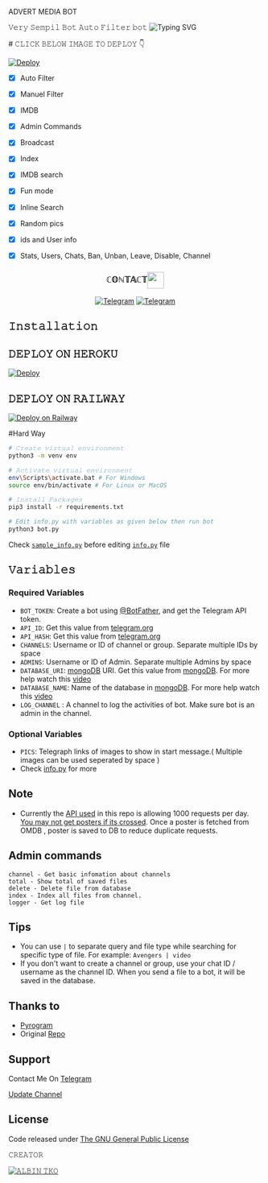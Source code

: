 ADVERT MEDIA BOT 

𝚅𝚎𝚛𝚢 𝚂𝚎𝚖𝚙𝚒𝚕 𝙱𝚘𝚝 𝙰𝚞𝚝𝚘 𝙵𝚒𝚕𝚝𝚎𝚛 𝚋𝚘𝚝
![Typing SVG](https://readme-typing-svg.herokuapp.com/?lines=Advert+Media+bot)
</p>
# 𝙲𝙻𝙸𝙲𝙺 𝙱𝙴𝙻𝙾𝚆 𝙸𝙼𝙰𝙶𝙴 𝚃𝙾 𝙳𝙴𝙿𝙻𝙾𝚈 👇


[![Deploy](https://telegra.ph/file/87173560c78243e6e626a.jpg)](https://heroku.com/deploy?template=https://github.com/Samantha-a/DEVIL-V2)

- [x] Auto Filter
- [x] Manuel Filter
- [x] IMDB
- [x] Admin Commands
- [x] Broadcast
- [x] Index
- [x] IMDB search
- [x] Fun mode
- [x] Inline Search
- [x] Random pics
- [x] ids and User info 
- [x] Stats, Users, Chats, Ban, Unban, Leave, Disable, Channel



<h3 align="center">ℂ𝕆ℕ𝕋𝔸ℂ𝕋<img align="center" src="[(https://telegra.ph/file/dc5fcbab5296f19468abc.mp4)]" height="33px" /></h3>
<p align="center">
<a href="https://t.me/albintko"><img alt="Telegram" src="https://img.shields.io/badge/𝙳𝙴𝚅 1-2CA5E0?style=for-the-badge&logo=telegram&logoColor=white"/></a>
<a href="https://t.me/albintko"><img alt="Telegram" src="https://img.shields.io/badge/𝙳𝙴𝚅 2-2CA5E0?style=for-the-badge&logo=telegram&logoColor=white"/></a>
</p>



## 𝙸𝚗𝚜𝚝𝚊𝚕𝚕𝚊𝚝𝚒𝚘𝚗

















## 𝙳𝙴𝙿𝙻𝙾𝚈 𝙾𝙽 𝙷𝙴𝚁𝙾𝙺𝚄
[![Deploy](https://www.herokucdn.com/deploy/button.svg)](https://heroku.com/deploy?template=https://github.com/telegramuse0/DEVIL-V2)

## 𝙳𝙴𝙿𝙻𝙾𝚈 𝙾𝙽 𝚁𝙰𝙸𝙻𝚆𝙰𝚈
[![Deploy on Railway](https://railway.app/button.svg)](https://railway.app/new/template?template=https%3A%2F%2Fgithub.com%2Frailwayapp%2Fexamples%2Ftree%2Fmaster%2Fexamples%2Fflask&envs=ADMINS%2CAPI_HASH%2CAPI_ID%2CAUTH_CHANNEL%2CAUTH_USERS%2CBOT_TOKEN%2CCACHE_TIME%2CCHANNELS%2CCOLLECTION_NAME%2CCUSTOM_FILE_CAPTION%2CDATABASE_NAME%2CDATABASE_URI%2CLOG_CHANNEL%2CPICS%2CSUPPORT_CHAT%2CUSE_CAPTION_FILTER&optionalEnvs=AUTH_CHANNEL%2CAUTH_USERS&ADMINSDesc=Username+or+ID+of+Admin.+Separate+multiple+Admins+by+space.&API_HASHDesc=Get+this+value+from+https%3A%2F%2Fmy.telegram.org&API_IDDesc=Get+this+value+from+https%3A%2F%2Fmy.telegram.org&AUTH_CHANNELDesc=ID+of+channel.Make+sure+bot+is+admin+in+this+channel.+Without+subscribing+this+channel+users+cannot+use+bot.&AUTH_USERSDesc=Username+or+ID+of+users+to+give+access+of+inline+search.+Separate+multiple+users+by+space.+Leave+it+empty+if+you+don%27t+want+to+restrict+bot+usage.&BOT_TOKENDesc=Your+bot+token&CACHE_TIMEDesc=The+maximum+amount+of+time+in+seconds+that+the+result+of+the+inline+query+may+be+cached+on+the+server&CHANNELSDesc=Username+or+ID+of+channel+or+group.+Separate+multiple+IDs+by+space&COLLECTION_NAMEDesc=Name+of+the+collections.+Defaults+to+Telegram_files.+If+you+are+using+the+same+database%2C+then+use+different+collection+name+for+each+bot&CUSTOM_FILE_CAPTIONDesc=A+custom+file+caption+for+your+files.+formatable+with+%2C+file_name%2C+file_caption%2C+file_size%2C+Read+Readme.md+for+better+understanding.&DATABASE_NAMEDesc=Name+of+the+database+in+mongoDB.+For+more+help+watch+this+video+-+https%3A%2F%2Fyoutu.be%2FdsuTn4qV2GA&DATABASE_URIDesc=mongoDB+URI.+Get+this+value+from+https%3A%2F%2Fwww.mongodb.com.+For+more+help+watch+this+video+-+https%3A%2F%2Fyoutu.be%2FdsuTn4qV2GA&LOG_CHANNELDesc=Bot+Logs%2CGive+a+channel+id+with+-100xxxxxxx&PICSDesc=Add+some+telegraph+link+of+pictures&SUPPORT_CHATDesc=Username+of+a+Support+Group+%2F+ADMIN.+%28+Should+be+username+without+%40+and+not+ID%29&USE_CAPTION_FILTERDesc=Whether+bot+should+use+captions+to+improve+search+results.+%28True+False%29&CACHE_TIMEDefault=300&COLLECTION_NAMEDefault=Telegram_files&USE_CAPTION_FILTERDefault=False&referralCode=Alif)

#Hard Way

```bash
# 𝙲𝚛𝚎𝚊𝚝𝚎 𝚟𝚒𝚛𝚝𝚞𝚊𝚕 𝚎𝚗𝚟𝚒𝚛𝚘𝚗𝚖𝚎𝚗𝚝
python3 -m venv env

# 𝙰𝚌𝚝𝚒𝚟𝚊𝚝𝚎 𝚟𝚒𝚛𝚝𝚞𝚊𝚕 𝚎𝚗𝚟𝚒𝚛𝚘𝚗𝚖𝚎𝚗𝚝
env\Scripts\activate.bat # For Windows
source env/bin/activate # For Linux or MacOS

# 𝙸𝚗𝚜𝚝𝚊𝚕𝚕 𝙿𝚊𝚌𝚔𝚊𝚐𝚎𝚜
pip3 install -r requirements.txt

# Edit info.py with variables as given below then run bot
python3 bot.py
```
Check [`sample_info.py`](sample_info.py) before editing [`info.py`](info.py) file

## 𝚅𝚊𝚛𝚒𝚊𝚋𝚕𝚎𝚜

### Required Variables
* `BOT_TOKEN`: Create a bot using [@BotFather](https://telegram.dog/BotFather), and get the Telegram API token.
* `API_ID`: Get this value from [telegram.org](https://my.telegram.org/apps)
* `API_HASH`: Get this value from [telegram.org](https://my.telegram.org/apps)
* `CHANNELS`: Username or ID of channel or group. Separate multiple IDs by space
* `ADMINS`: Username or ID of Admin. Separate multiple Admins by space
* `DATABASE_URI`: [mongoDB](https://www.mongodb.com) URI. Get this value from [mongoDB](https://www.mongodb.com). For more help watch this [video](https://youtu.be/1G1XwEOnxxo)
* `DATABASE_NAME`: Name of the database in [mongoDB](https://www.mongodb.com). For more help watch this [video](https://youtu.be/1G1XwEOnxxo)
* `LOG_CHANNEL` : A channel to log the activities of bot. Make sure bot is an admin in the channel.
### Optional Variables
* `PICS`: Telegraph links of images to show in start message.( Multiple images can be used seperated by space )
* Check [info.py](https://github.com/EvamariaTG/evamaria/blob/master/info.py) for more

## Note
* Currently the [API used](http://www.omdbapi.com) in this repo is allowing 1000 requests per day. [You may not get posters if its crossed](https://t.me/ThankTelegram/910168). 
Once a poster is fetched from OMDB , poster is saved to DB to reduce duplicate requests.

## Admin commands
```
channel - Get basic infomation about channels
total - Show total of saved files
delete - Delete file from database
index - Index all files from channel.
logger - Get log file
```

## Tips
* You can use `|` to separate query and file type while searching for specific type of file. For example: `Avengers | video`
* If you don't want to create a channel or group, use your chat ID / username as the channel ID. When you send a file to a bot, it will be saved in the database.



## Thanks to 
* [Pyrogram](https://github.com/pyrogram/pyrogram)
* Original [Repo](https://github.com/Lallu-lallus/ALPHA_IMDB_BOT)


## Support
Contact Me On [Telegram](https://t.me/Pro_editor_tg)

[Update Channel](https://t.me/Team_annaben)

## License
Code released under [The GNU General Public License](LICENSE)

𝙲𝚁𝙴𝙰𝚃𝙾𝚁

<a href="https://t.me/albintko"><img alt="𝙰𝙻𝙱𝙸𝙽 𝚃𝙺𝙾" src="https://img.shields.io/badge/𝙰𝙻𝙱𝙸𝙽 𝚃𝙺𝙾-2CA5E0?style=for-the-badge&logo=telegram&logoColor=red"/></a>

